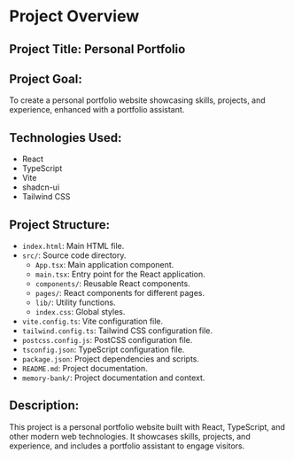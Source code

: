 # Project Overview

## Project Title: Personal Portfolio

## Project Goal:
To create a personal portfolio website showcasing skills, projects, and experience, enhanced with a portfolio assistant.

## Technologies Used:
- React
- TypeScript
- Vite
- shadcn-ui
- Tailwind CSS

## Project Structure:
- `index.html`: Main HTML file.
- `src/`: Source code directory.
  - `App.tsx`: Main application component.
  - `main.tsx`: Entry point for the React application.
  - `components/`: Reusable React components.
  - `pages/`: React components for different pages.
  - `lib/`: Utility functions.
  - `index.css`: Global styles.
- `vite.config.ts`: Vite configuration file.
- `tailwind.config.ts`: Tailwind CSS configuration file.
- `postcss.config.js`: PostCSS configuration file.
- `tsconfig.json`: TypeScript configuration file.
- `package.json`: Project dependencies and scripts.
- `README.md`: Project documentation.
- `memory-bank/`: Project documentation and context.

## Description:
This project is a personal portfolio website built with React, TypeScript, and other modern web technologies. It showcases skills, projects, and experience, and includes a portfolio assistant to engage visitors.
